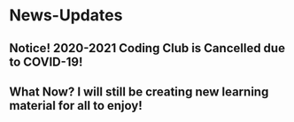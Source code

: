 # News-Updates

## Notice! 2020-2021 Coding Club is Cancelled due to COVID-19!
## What Now? I will still be creating new learning material for all to enjoy!
